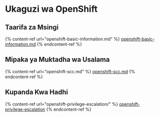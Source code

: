 # Ukaguzi wa OpenShift

## Taarifa za Msingi

{% content-ref url="openshift-basic-information.md" %}
[openshift-basic-information.md](openshift-basic-information.md)
{% endcontent-ref %}

## Mipaka ya Muktadha wa Usalama

{% content-ref url="openshift-scc.md" %}
[openshift-scc.md](openshift-scc.md)
{% endcontent-ref %}

## Kupanda Kwa Hadhi

{% content-ref url="openshift-privilege-escalation/" %}
[openshift-privilege-escalation](openshift-privilege-escalation/)
{% endcontent-ref %}
